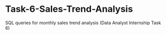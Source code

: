 # Task-6-Sales-Trend-Analysis
SQL queries for monthly sales trend analysis (Data Analyst Internship Task 6)
